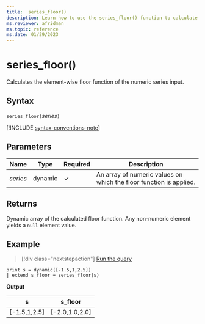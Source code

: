 ```yaml
---
title:  series_floor()
description: Learn how to use the series_floor() function to calculate the element-wise floor function of the numeric series input.
ms.reviewer: afridman
ms.topic: reference
ms.date: 01/29/2023
---
```

# series_floor()

Calculates the element-wise floor function of the numeric series input.

## Syntax

`series_floor(`*series*`)`

[!INCLUDE [syntax-conventions-note](../../includes/syntax-conventions-note.md)]

## Parameters

| Name | Type | Required | Description |
|--|--|--|--|
| *series* | dynamic | &check; | An array of numeric values on which the floor function is applied.|

## Returns

Dynamic array of the calculated floor function. Any non-numeric element yields a `null` element value.

## Example

> [!div class="nextstepaction"]
> <a href="https://dataexplorer.azure.com/clusters/help/databases/Samples?query=H4sIAAAAAAAAAysoyswrUShWsFVIqcxLzM1M1ojWNdQz1THUMdIzjdXkqlFIrShJzUtRKI5Py8nPLwIqLE4tykyFcjWKNQFIrQOdQgAAAA==" target="_blank">Run the query</a>

```kusto
print s = dynamic([-1.5,1,2.5])
| extend s_floor = series_floor(s)
```

**Output**

|s|s_floor|
|---|---|
|[-1.5,1,2.5]|[-2.0,1.0,2.0]|
